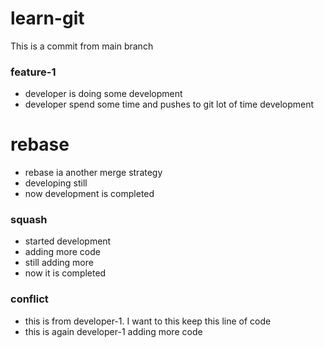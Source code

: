 # learn-git

This is a commit from main branch

### feature-1
* developer is doing some development
* developer spend some time and pushes to git lot of time development

# rebase
* rebase ia another merge strategy
* developing still
* now development is completed

### squash
* started development
* adding more code
* still adding more
* now it is completed

### conflict
* this is from developer-1. I want to this keep this  line  of code
* this is again developer-1 adding more code

